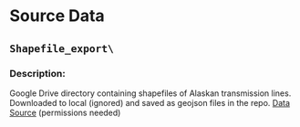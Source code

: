 # Source Data

## `Shapefile_export\`
### Description:
Google Drive directory containing shapefiles of Alaskan transmission lines. Downloaded to local (ignored) and saved as geojson files in the repo.
[Data Source]('https://drive.google.com/drive/folders/1bQdkHlJyHzT2RDA6eJCBlHxLypke15yZ') (permissions needed)